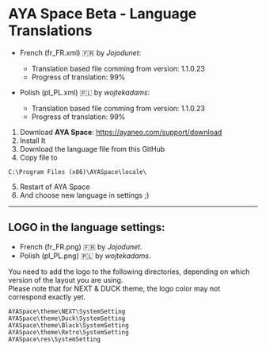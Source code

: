 # AYA Space Beta - Language Translations

-   French (fr_FR.xml) :fr: by *Jojodunet*:  
     - Translation based file comming from version: 1.1.0.23  
     - Progress of translation: 99%  

-   Polish (pl_PL.xml) :poland: by *wojtekadams*:  
     - Translation based file comming from version: 1.1.0.23  
     - Progress of translation: 99%  

1. Download **AYA Space**: https://ayaneo.com/support/download
2. Install It
3. Download the language file from this GitHub
4. Copy file to
```
C:\Program Files (x86)\AYASpace\locale\
```
5. Restart of AYA Space
6. And choose new language in settings ;) 

---

## LOGO in the language settings:

* French (fr_FR.png) :fr: by *Jojodunet*.
* Polish (pl_PL.png) :poland: by *wojtekadams*.

You need to add the logo to the following directories, depending on which version of the layout you are using.  
Please note that for NEXT & DUCK theme, the logo color may not correspond exactly yet.
```
AYASpace\theme\NEXT\SystemSetting
AYASpace\theme\Duck\SystemSetting
AYASpace\theme\Black\SystemSetting
AYASpace\theme\Retro\SystemSetting
AYASpace\res\SystemSetting
```
